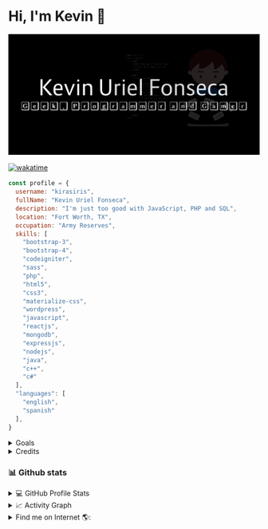 # Hi, I'm Kevin 👋

<img src="template.png">

[![wakatime](https://wakatime.com/badge/user/684e12ee-ee44-4f33-8d51-0e2cd1e90dab/project/d5d71a2b-dfa0-493a-968e-37372d302991.svg)](https://wakatime.com/badge/user/684e12ee-ee44-4f33-8d51-0e2cd1e90dab/project/d5d71a2b-dfa0-493a-968e-37372d302991)
```js
const profile = {
  username: "kirasiris",
  fullName: "Kevin Uriel Fonseca",
  description: "I'm just too good with JavaScript, PHP and SQL",
  location: "Fort Worth, TX",
  occupation: "Army Reserves",
  skills: [
    "bootstrap-3",
    "bootstrap-4",
    "codeigniter",
    "sass",
    "php",
    "html5",
    "css3",
    "materialize-css",
    "wordpress",
    "javascript",
    "reactjs",
    "mongodb",
    "expressjs",
    "nodejs",
    "java",
    "c++",
    "c#"
  ],
  "languages": [
    "english",
    "spanish"
  ],
}
```
<details>
<summary>Goals</summary>
<br/>
- I aspire to be the owner of the best adult content website. If you're a couple, please send me an email at `kebin1421@hotmail.com`. We can arrange from there.
</details>
<details>
<summary>Credits</summary>
- Image was created by using <a href="https://www.photopea.com/" rel="nofollow" target="_blank">Photopea</a>
</details>

### 📊 Github stats

<details> 
  <summary>💻 GitHub Profile Stats</summary>
  <br/>
    <p align="center"><a href="https://github.com/anuraghazra/github-readme-stats"><img alt="kirasiris's Github Stats" src="https://github-readme-stats.vercel.app/api/?username=kirasiris&show_icons=true&count_private=true&theme=default&hide_border=true&bg_color=fff&title_color=00E676&icon_color=00E676" height="192px"/></a>
  <a href="https://github.com/anuraghazra/github-readme-stats"><img alt="kirasiris's Top Languages" src="https://github-readme-stats.vercel.app/api/top-langs/?username=kirasiris&langs_count=8&layout=compact&theme=default&hide_border=true&bg_color=fff&title_color=000&icon_color=000&hide=Jupyter%20Notebook" height="192px"/></a></p>
</details>

<details>
  <summary>📈 Activity Graph</summary>
  <br/>
<p align="center"><a href="https://github.com/ashutosh00710/github-readme-activity-graph"><img alt="kirasiris's Activity Graph" src="https://activity-graph.herokuapp.com/graph/?username=kirasiris&bg_color=fff&color=000&line=00E676&point=000&hide_border=true" /></a></p>
</details>

<details>
<summary>Find me on Internet 🌎:</summary><br/>
<a href="https://github.com/kirasiris" rel="nofollow" target="_blank"><img align="left" width="150" height="150" src="https://avatars.githubusercontent.com/u/11566280?s=460&v=4"></a>
<ul>
<li> - The most horrible website: <a href="https://kevinurielfonseca.me"  rel="nofollow" target="_blank">Kevin Uriel Fonseca</a></li>
<li> - The most adult content Twitter account: <a href="https://twitter.com/kirasiris" rel="nofollow" target="_blank">kirasiris</a></li>
<li> - 100's of unfinished snippets <a href="https://codepen.io/kirasiris" rel="nofollow" target="_blank"> Codepen</a> 🏓</li>
<li> - My "professional" profile <a href="https://www.linkedin.com/in/kevin-fonseca-92266716b" rel="nofollow" target="_blank">LinkedIn</a> 💼</li>
</ul>
</details>
